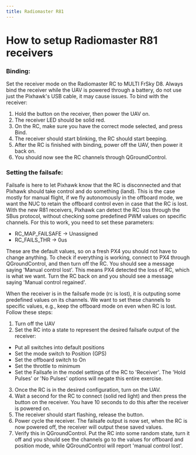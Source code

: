```yaml
---
title: Radiomaster R81
---
```


# How to setup Radiomaster R81 receivers

### Binding:

Set the receiver mode on the Radiomaster RC to MULTI FrSky D8.
Always bind the receiver while the UAV is powered through a battery, do not use just the Pixhawk's USB cable, it may cause issues.
To bind with the receiver:
1. Hold the button on the receiver, then power the UAV on.
2. The receiver LED should be solid red.
3. On the RC, make sure you have the correct mode selected, and press Bind.
4. The receiver should start blinking, the RC should start beeping.
5. After the RC is finished with binding, power off the UAV, then power it back on.
6. You should now see the RC channels through QGroundControl.

### Setting the failsafe:

Failsafe is here to let Pixhawk know that the RC is disconnected and that Pixhawk should take control and do something (land). This is the case mostly for manual flight, if we fly autonomously in the offboard mode, we want the NUC to retain the offboard control even in case that the RC is lost.
With the new R81 receivers, Pixhawk can detect the RC loss through the SBus protocol, without checking some predefined PWM values on specific channels. For this to work, you need to set these parameters:
* RC_MAP_FAILSAFE -> Unassigned
* RC_FAILS_THR -> 0us

These are the default values, so on a fresh PX4 you should not have to change anything. To check if everything is working, connect to PX4 through QGroundControl, and then turn off the RC. You should see a message saying 'Manual control lost'. This means PX4 detected the loss of RC, which is what we want. Turn the RC back on and you should see a message saying 'Manual control regained'.

When the receiver is in the failsafe mode (rc is lost), it is outputing some predefined values on its channels. We want to set these channels to specific values, e.g., keep the offboard mode on even when RC is lost. Follow these steps:
1. Turn off the UAV
2. Set the RC into a state to represent the desired failsafe output of the receiver:
  * Put all switches into default positions
  * Set the mode switch to Position (GPS)
  * Set the offboard switch to On
  * Set the throttle to minimum
  * Set the Failsafe in the model settings of the RC to 'Receiver'. The 'Hold Pulses' or 'No Pulses' options will negate this entire exercise.
3. Once the RC is in the desired configuration, turn on the UAV.
4. Wait a second for the RC to connect (solid red light) and then press the button on the receiver. You have 10 seconds to do this after the receiver is powered on.
5. The receiver should start flashing, release the button.
6. Power cycle the receiver. The failsafe output is now set, when the RC is now powered off, the receiver will output these saved values.
7. Verify this in QGroundControl. Put the RC into some random state, turn it off and you should see the channels go to the values for offboard and position mode, while QGroundControl will report 'manual control lost'.
